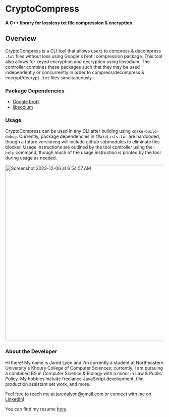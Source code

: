 # CryptoCompress
**A C++ library for lossless txt file compression &amp; encryption**

## Overview
CryptoCompress is a CLI tool that allows users to compress & decompress `.txt` files without loss using Google's brotli compression package. This tool also allows for keyed encryption and decryption using libsodium. The controller combines these packages such that they may be used independently or concurrently in order to compress/decompress & encrypt/decrypt `.txt` files simultaneously.

### Package Dependencies
- [Google brotli](https://github.com/google/brotli)
- [libsodium](https://github.com/jedisct1/libsodium)

### Usage
CryptoCompress can be used in any CLI after building using `cmake-build-debug`. Currently, package dependencies in `CMakeLists.txt` are hardcoded, though a future versioning will include github submodules to eliminate this blocker.
Usage instructions are outlined by the tool controller using the `-help` command, though much of the usage instruction is printed by the tool during usage as needed.

<img width="558" alt="Screenshot 2023-12-06 at 6 54 57 AM" src="https://github.com/jaredlyon/CryptoCompress/assets/29807461/e9f5227c-ef96-4598-b894-41f6d7f44aa4">

### About the Developer
Hi there! My name is Jared Lyon and I'm currently a student at Northeastern University's Khoury College of Computer Sciences; currently, I am pursuing a combined BS in Computer Science & Biology with a minor in Law & Public Policy. My hobbies include freelance JavaScript development, film production assistant set work, and more.

Feel free to reach me at jaredalyon@gmail.com or [connect with me on LinkedIn](https://www.linkedin.com/in/jaredalyon/)!

You can find my resume [here](https://docs.google.com/document/d/1B09KzLU4TOHG47-ZUVnEg0qCEoYnKj4COjAXmedcXQs/edit?usp=sharing).

